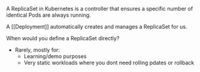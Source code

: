 A ReplicaSet in Kubernetes is a controller that ensures a specific number of identical Pods are always running.

A [[Deployment]] automatically creates and manages a ReplicaSet for us.

When would you define a ReplicaSet directly?
- Rarely, mostly for:
	- Learning/demo purposes
	- Very static workloads where you dont need rolling pdates or rollback